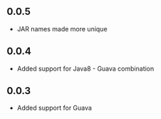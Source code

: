 ## 0.0.5
* JAR names made more unique

## 0.0.4
* Added support for Java8 - Guava combination

## 0.0.3
* Added support for Guava